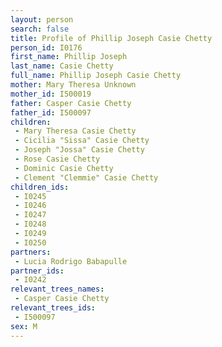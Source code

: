 ```yaml
---
layout: person
search: false
title: Profile of Phillip Joseph Casie Chetty
person_id: I0176
first_name: Phillip Joseph
last_name: Casie Chetty
full_name: Phillip Joseph Casie Chetty
mother: Mary Theresa Unknown
mother_id: I500019
father: Casper Casie Chetty
father_id: I500097
children:
 - Mary Theresa Casie Chetty
 - Cicilia "Sissa" Casie Chetty
 - Joseph "Jossa" Casie Chetty
 - Rose Casie Chetty
 - Dominic Casie Chetty
 - Clement "Clemmie" Casie Chetty
children_ids:
 - I0245
 - I0246
 - I0247
 - I0248
 - I0249
 - I0250
partners:
 - Lucia Rodrigo Babapulle
partner_ids:
 - I0242
relevant_trees_names:
 - Casper Casie Chetty
relevant_trees_ids:
 - I500097
sex: M
---
```



